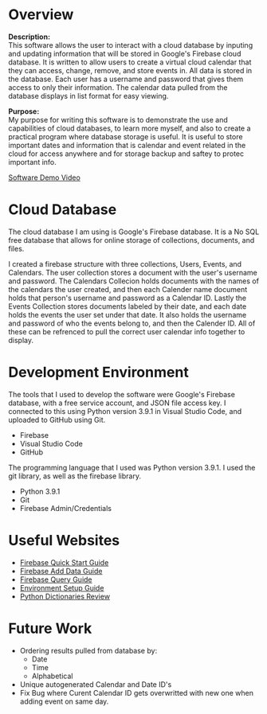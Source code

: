 # Overview
**Description:**  
This software allows the user to interact with a cloud database by inputing and updating information that will be stored in Google's Firebase cloud database. It is written to allow users to create a virtual cloud calendar that they can access, change, remove, and store events in. All data is stored in the database. Each user has a username and password that gives them access to only their information. The calendar data pulled from the database displays in list format for easy viewing. 

**Purpose:**  
My purpose for writing this software is to demonstrate the use and capabilities of cloud databases, to learn more myself, and also to create a practical program where database storage is useful. It is useful to store important dates and information that is calendar and event related in the cloud for access anywhere and for storage backup and saftey to protec important info.  

[Software Demo Video](https://youtu.be/5QP1AJT-zIw)

# Cloud Database

The cloud database I am using is Google's Firebase database. It is a No SQL free database that allows for online storage of collections, documents, and files. 

I created a firebase structure with three collections, Users, Events, and Calendars. The user collection stores a document with the user's username and password. The Calendars Collecion holds documents with the names of the calendars the user created, and then each Calender name document holds that person's username and password as a Calendar ID. Lastly the Events Collection stores documents labeled by their date, and each date holds the events the user set under that date. It also holds the username and password of who the events belong to, and then the Calender ID. All of these can be refrenced to pull the correct user calendar info together to display.

# Development Environment

The tools that I used to develop the software were Google's Firebase database, with a free service account, and JSON file access key. I connected to this using Python version 3.9.1 in Visual Studio Code, and uploaded to GitHub using Git.

* Firebase
* Visual Studio Code
* GitHub

The programming language that I used was Python version 3.9.1. I used the git library, as well as the firebase library. 

* Python 3.9.1
* Git 
* Firebase Admin/Credentials

# Useful Websites

* [Firebase Quick Start Guide](https://firebase.google.com/docs/firestore/quickstart)
* [Firebase Add Data Guide](https://firebase.google.com/docs/firestore/manage-data/add-data)
* [Firebase Query Guide](https://firebase.google.com/docs/firestore/query-data/queries)
* [Environment Setup Guide](https://www.jcchouinard.com/create-your-first-github-project-in-vscode/)
* [Python Dictionaries Review](https://www.w3schools.com/python/python_dictionaries.asp)


# Future Work

* Ordering results pulled from database by:
    * Date
    * Time
    * Alphabetical
* Unique autogenerated Calendar and Date ID's
* Fix Bug where Curent Calendar ID gets overwritted with new one when adding event on same day. 
